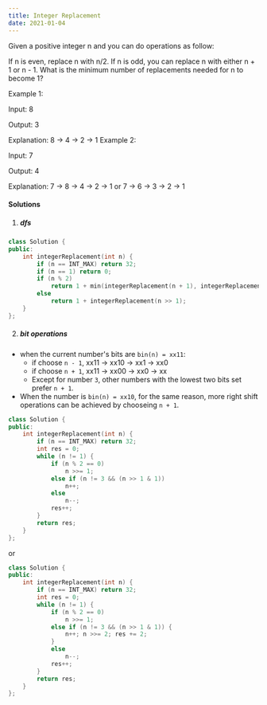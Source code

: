 ```yaml
---
title: Integer Replacement
date: 2021-01-04
---
```

Given a positive integer n and you can do operations as follow:

If n is even, replace n with n/2.
If n is odd, you can replace n with either n + 1 or n - 1.
What is the minimum number of replacements needed for n to become 1?

Example 1:

Input:
8

Output:
3

Explanation:
8 -> 4 -> 2 -> 1
Example 2:

Input:
7

Output:
4

Explanation:
7 -> 8 -> 4 -> 2 -> 1
or
7 -> 6 -> 3 -> 2 -> 1

#### Solutions

1. ##### dfs

```cpp
class Solution {
public:
    int integerReplacement(int n) {
        if (n == INT_MAX) return 32;
        if (n == 1) return 0;
        if (n % 2)
            return 1 + min(integerReplacement(n + 1), integerReplacement(n - 1));
        else
            return 1 + integerReplacement(n >> 1);
    }
};
```


2. ##### bit operations

- when the current number's bits are `bin(n) = xx11`:
    - if choose `n - 1`, xx11 -> xx10 -> xx1 -> xx0
    - if choose `n + 1`, xx11 -> xx00 -> xx0 ->  xx
    - Except for number `3`, other numbers with the lowest two bits set prefer `n + 1`.
- When the number is `bin(n) = xx10`, for the same reason, more right shift operations can be achieved by chooseing `n + 1`.

```cpp
class Solution {
public:
    int integerReplacement(int n) {
        if (n == INT_MAX) return 32;
        int res = 0;
        while (n != 1) {
            if (n % 2 == 0)
                n >>= 1;
            else if (n != 3 && (n >> 1 & 1))
                n++;
            else
                n--;
            res++;
        }
        return res;
    }
};
```

or

```cpp
class Solution {
public:
    int integerReplacement(int n) {
        if (n == INT_MAX) return 32;
        int res = 0;
        while (n != 1) {
            if (n % 2 == 0)
                n >>= 1;
            else if (n != 3 && (n >> 1 & 1)) {
                n++; n >>= 2; res += 2;
            }
            else
                n--;
            res++;
        }
        return res;
    }
};
```